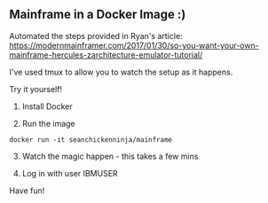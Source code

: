 Mainframe in a Docker Image :)
---

Automated the steps provided in Ryan's article: https://modernmainframer.com/2017/01/30/so-you-want-your-own-mainframe-hercules-zarchitecture-emulator-tutorial/

I've used tmux to allow you to watch the setup as it happens.

Try it yourself!

1) Install Docker

2) Run the image

```
docker run -it seanchickenninja/mainframe

```

3) Watch the magic happen - this takes a few mins

4) Log in with user IBMUSER

Have fun!

